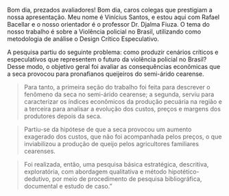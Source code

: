 

Bom dia, prezados avaliadores! Bom dia, caros colegas que prestigiam a nossa apresentação. Meu nome é Vinícius Santos, e estou aqui com Rafael Bacellar e o nosso orientador é o professor Dr. Djalma Fiuza. O tema do nosso trabalho é sobre 
a Violência policial no Brasil, utilizando como metodologia de análise o Design Crítico Especulativo.

 A pesquisa partiu do seguinte problema: como produzir cenários críticos e especulativos que representem o futuro da violência policial no Brasil? Desse modo, o objetivo geral foi avaliar as consequências econômicas que a seca provocou para pronafianos queijeiros do semi-árido cearense.

> Para tanto, a primeira seção do trabalho foi feita para descrever o fenômeno da seca no semi-árido cearense; a segunda, serviu para caracterizar os índices econômicos da produção pecuária na região e a terceira para analisar a evolução dos custos, preços e margens dos produtores depois da seca. 

> Partiu-se da hipótese de que a seca provocou um aumento exagerado dos custos, que não foi acompanhada pelos preços, o que inviabilizou a produção de queijo pelos agricultores familiares cearenses. 

> Foi realizada, então, uma pesquisa básica estratégica, descritiva, exploratória, com abordagem qualitativa e método hipotético-dedutivo, por meio de procedimento de pesquisa bibliográfica, documental e estudo de caso.”